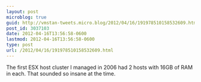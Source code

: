 ```yaml
---
layout: post
microblog: true
guid: http://vmstan-tweets.micro.blog/2012/04/16/191978510158532609.html
post_id: 3037103
date: 2012-04-16T13:56:58-0600
lastmod: 2012-04-16T13:56:58-0600
type: post
url: /2012/04/16/191978510158532609.html
---
```

The first ESX host cluster I managed in 2006 had 2 hosts with 16GB of RAM in each. That sounded so insane at the time.
